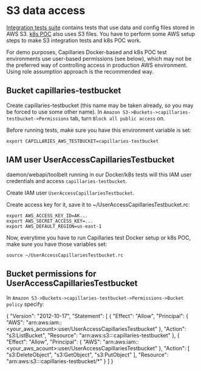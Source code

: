 # S3 data access

[Integration tests suite](./testing.md#integration-tests) contains tests that use data and config files stored in AWS S3. [k8s POC](../test/k8s/README.md) also uses S3 files. You have to perform some AWS setup steps to make S3 integration tests and k8s POC work.

For demo purposes, Capillaries Docker-based and k8s POC test environments use user-based permissions (see below), which may not be the preferred way of controlling access in production AWS environment. Using role assumption approach is the recommended way.

## Bucket capillaries-testbucket

Create capillaries-testbucket (this name may be taken already, so you may be forced to use some other name). In `Amazon S3->Buckets->capillaries-testbucket->Permissions` tab, turn `Block all public access` on.

Before running tests, make sure you have this environment variable is set:
```
export CAPILLARIES_AWS_TESTBUCKET=capillaries-testbucket
```

## IAM user UserAccessCapillariesTestbucket

daemon/webapi/toolbelt running in our Docker/k8s tests will this IAM user credentials and access `capillaries-testbucket`.

Create IAM user `UserAccessCapillariesTestbucket`.

Create access key for it, save it to ~/UserAccessCapillariesTestbucket.rc:
```
export AWS_ACCESS_KEY_ID=AK...
export AWS_SECRET_ACCESS_KEY=...
export AWS_DEFAULT_REGION=us-east-1
```

Now, everytime you have to run Capillaries test Docker setup or k8s POC, make sure you have those variables set:

```
source ~/UserAccessCapillariesTestbucket.rc
```

## Bucket permissions for UserAccessCapillariesTestbucket

In `Amazon S3->Buckets->capillaries-testbucket->Permissions->Bucket policy` specify:

{
	"Version": "2012-10-17",
	"Statement": [
		{
			"Effect": "Allow",
			"Principal": {
				"AWS": "arn:aws:iam::<your_aws_acount>:user/UserAccessCapillariesTestbucket"
			},
			"Action": "s3:ListBucket",
			"Resource": "arn:aws:s3:::capillaries-testbucket"
		},
		{
			"Effect": "Allow",
			"Principal": {
				"AWS": "arn:aws:iam::<your_aws_acount>:user/UserAccessCapillariesTestbucket"
			},
			"Action": [
				"s3:DeleteObject",
				"s3:GetObject",
				"s3:PutObject"
			],
			"Resource": "arn:aws:s3:::capillaries-testbucket/*"
		}
	]
}

